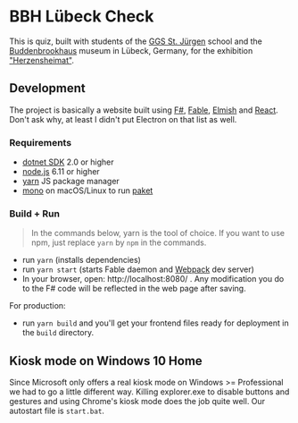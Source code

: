 BBH Lübeck Check
================

This is quiz, built with students of the
[GGS St. Jürgen](http://www.ggs-stjuergen.de/home.html) school and the
[Buddenbrookhaus](https://buddenbrookhaus.de) museum in Lübeck, Germany, for
the exhibition ["Herzensheimat"](https://buddenbrookhaus.de/herzensheimat).

Development
-----------

The project is basically a website built using [F#](http://fsharp.org),
[Fable](http://fable.io), [Elmish](https://fable-elmish.github.io) and
[React](https://reactjs.org). Don't ask why, at least I didn't put Electron on
that list as well.

### Requirements

* [dotnet SDK](https://www.microsoft.com/net/download/core) 2.0 or higher
* [node.js](https://nodejs.org) 6.11 or higher
* [yarn](https://yarnpkg.com) JS package manager
* [mono](http://www.mono-project.com/) on macOS/Linux to run
  [paket](https://fsprojects.github.io/Paket/)

### Build + Run

> In the commands below, yarn is the tool of choice. If you want to use npm,
just replace `yarn` by `npm` in the commands.


- run `yarn` (installs dependencies)
- run `yarn start` (starts Fable daemon and [Webpack](https://webpack.js.org/) dev
  server)
- In your browser, open: http://localhost:8080/ .
  Any modification you do to the F# code will be reflected in the web page after
  saving.

For production:

- run `yarn build` and you'll get your frontend files ready for deployment in
  the `build` directory.

Kiosk mode on Windows 10 Home
--------------------------

Since Microsoft only offers a real kiosk mode on Windows >= Professional we had
to go a little different way. Killing explorer.exe to disable buttons and
gestures and using Chrome's kiosk mode does the job quite well. Our autostart
file is `start.bat`.
